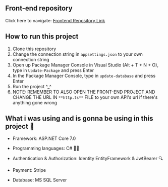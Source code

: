 ## Front-end repository

Click here to navigate: [Frontend Repository Link](https://github.com/TranDangKhoi/railway-reservation-client)

## How to run this project

1. Clone this repository
2. Change the connection string in `appsettings.json` to your own connection string
3. Open up Package Manager Console in Visual Studio (Alt + T + N + O), type in `Update-Package` and press Enter
4. In the Package Manager Console, type in `update-database` and press Enter
5. Run the project ^_^
6. NOTE: REMEMBER TO ALSO OPEN THE FRONT-END PROJECT AND CHANGE THE URL IN `**http.ts**` FILE to your own API's url if there's anything gone wrong

## What i was using and is gonna be using in this project 🤔

- Framework: ASP.NET Core 7.0

- Programming languages: C# 👩‍💻

- Authentication & Authorization: Identity EntityFramework & JwtBearer 🔍

- Payment: Stripe

- Database: MS SQL Server
